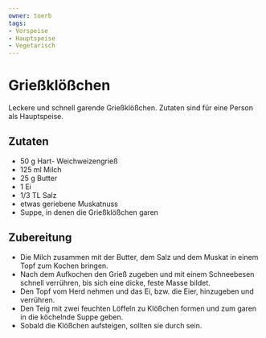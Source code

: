 ```yaml
---
owner: toerb
tags:
- Vorspeise
- Hauptspeise
- Vegetarisch
---
```


Grießklößchen
=============

Leckere und schnell garende Grießklößchen. Zutaten sind für eine Person als Hauptspeise.

## Zutaten
* 50 g Hart- Weichweizengrieß
* 125 ml Milch
* 25 g Butter
* 1 Ei
* 1/3 TL Salz
* etwas geriebene Muskatnuss
* Suppe, in denen die Grießklößchen garen

## Zubereitung
* Die Milch zusammen mit der Butter, dem Salz und dem Muskat in einem Topf zum Kochen bringen.
* Nach dem Aufkochen den Grieß zugeben und mit einem Schneebesen schnell verrühren, bis sich eine dicke, feste Masse bildet.
* Den Topf vom Herd nehmen und das Ei, bzw. die Eier, hinzugeben und verrühren.
* Den Teig mit zwei feuchten Löffeln zu Klößchen formen und zum garen in die köchelnde Suppe geben.
* Sobald die Klößchen aufsteigen, sollten sie durch sein.
